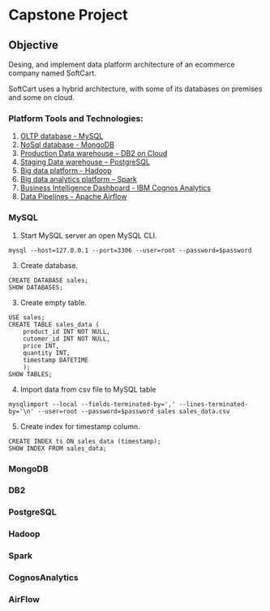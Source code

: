# Capstone Project

## Objective
Desing, and implement data platform architecture of an ecommerce company named SoftCart.

SoftCart uses a hybrid architecture, with some of its databases on premises and some on cloud.

### Platform Tools and Technologies:
1. [OLTP database - MySQL](#mysql)
2. [NoSql database - MongoDB](#mongodb)
3. [Production Data warehouse – DB2 on Cloud](#db2)
4. [Staging Data warehouse – PostgreSQL](#postgresql)
5. [Big data platform - Hadoop](#hadoop)
6. [Big data analytics platform – Spark](#spark)
7. [Business Intelligence Dashboard - IBM Cognos Analytics](#cognosanalytics)
8. [Data Pipelines - Apache Airflow](#airflow)

### MySQL
1. Start MySQL server an open MySQL CLI.
```
mysql --host=127.0.0.1 --port=3306 --user=root --password=$password
```
3. Create database.
```
CREATE DATABASE sales;
SHOW DATABASES;
```
3. Create empty table.
```
USE sales;
CREATE TABLE sales_data (
	product_id INT NOT NULL, 
	cutomer_id INT NOT NULL, 
	price INT, 
	quantity INT, 
	timestamp DATETIME
	);
SHOW TABLES;
```
4. Import data from csv file to MySQL table
```
mysqlimport --local --fields-terminated-by=',' --lines-terminated-by='\n' --user=root --password=$password sales sales_data.csv
```
5. Create index for timestamp column.
```
CREATE INDEX ts ON sales_data (timestamp);
SHOW INDEX FROM sales_data;
```

### MongoDB
### DB2
### PostgreSQL
### Hadoop
### Spark
### CognosAnalytics
### AirFlow
